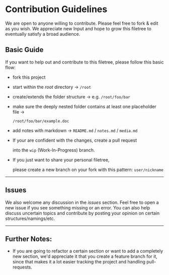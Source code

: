 # Contribution Guidelines

We are open to anyone willing to contribute. Please feel free to fork & edit as you wish. We appreciate new Input and hope to grow this filetree to eventually satisfy a broad audience.

## Basic Guide

If you want to help out and contribute to this filetree, please follow this basic flow:

* fork this project

* start within the *root* directory → `/root`

* create/extends the folder structure → e.g. `/root/foo/bar`

* make sure the deeply nested folder contains at least one placeholder file → 

  `/root/foo/bar/example.doc`

* add notes with markdown → `README.md` / `notes.md` / `media.md`

* If your are confident with the changes, create a pull request

  into the `wip` (Work-In-Progress) branch.

* If you just want to share your personal filetree,

  please create a new branch on your fork with this pattern:  `user/nickname`



------

## Issues

We also welcome any discussion in the *issues* section. Feel free to open a new issue if you see something missing or an error. You can also help discuss uncertain topics and contribute by posting your opinion on certain structures/namings/etc.


------

## Further Notes:

* If you are going to refactor a certain section or want to add a completely new section, we'd appreciate it that you create a feature branch for it, since that makes it a lot easier tracking the project and handling pull-requests.
